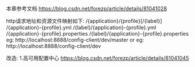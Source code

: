 本章参考文档
    https://blog.csdn.net/forezp/article/details/81041028


http请求地址和资源文件映射如下:
/{application}/{profile}[/{label}]
/{application}-{profile}.yml
/{label}/{application}-{profile}.yml
/{application}-{profile}.properties
/{label}/{application}-{profile}.properties
eg:
http://localhost:8888/config-client/dev/master
or
eg:
http://localhost:8888/config-client/dev


改造:
    1.高可用配置中心
        https://blog.csdn.net/forezp/article/details/81041045